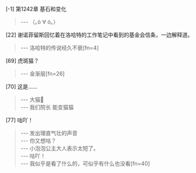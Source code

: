 
[-1] 第1242章 基石和变化
>--- （｡ò ∀ ó｡）<br>

[22] 谢诺菲留斯回忆着在洛哈特的工作笔记中看到的基金会信条，一边解释道。
>--- 洛哈特的传说经久不衰[fn=4]<br>

[69] 虎斑猫？
>--- 金渐层[fn=26]<br>

[70] 这是……
>--- 大猫🐯<br>
>--- 我们院长 能变猫猫<br>

[77] 咕吖！
>--- 发出理直气壮的声音<br>
>--- 你又想咕？<br>
>--- 小泡泡公主大人表示太短了。<br>
>--- 咕吖！<br>
>--- 我似乎是看了什么的，可似乎有什么也没看[fn=40]<br>
